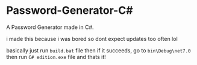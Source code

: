 # Password-Generator-C#

A Password Generator made in C#.

i made this because i was bored so dont expect updates too often lol

basically just run `build.bat` file then if it succeeds, go to `bin\Debug\net7.0` then run `C# edition.exe` file and thats it!
